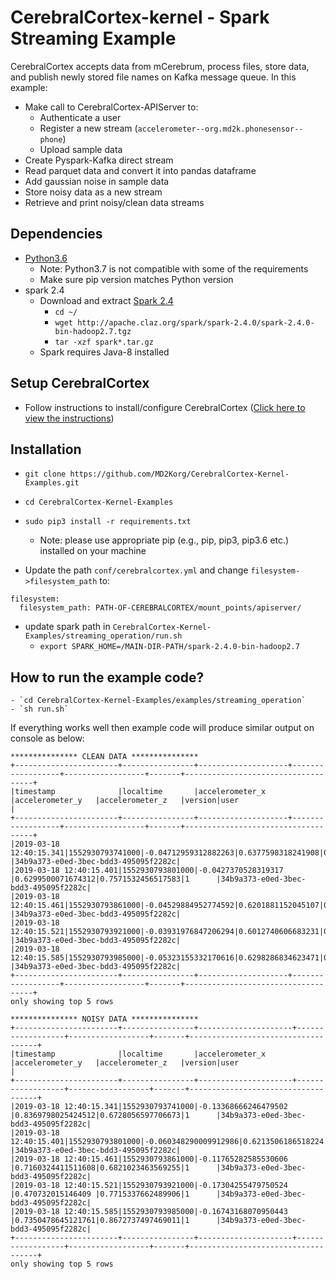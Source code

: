 # CerebralCortex-kernel - Spark Streaming Example
CerebralCortex accepts data from mCerebrum, process files, store data, and publish newly stored file names on Kafka message queue.
In this example:
 - Make call to CerebralCortex-APIServer to:
    - Authenticate a user
    - Register a new stream (`accelerometer--org.md2k.phonesensor--phone`)
    - Upload sample data
 - Create Pyspark-Kafka direct stream
 - Read parquet data and convert it into pandas dataframe
 - Add gaussian noise in sample data
 - Store noisy data as a new stream
 - Retrieve and print noisy/clean data streams

## Dependencies
* [Python3.6](https://www.python.org/downloads/release/python-360/) 
    - Note: Python3.7 is not compatible with some of the requirements
    - Make sure pip version matches Python version 
* spark 2.4
    - Download and extract [Spark 2.4](https://spark.apache.org/downloads.html)
        - `cd ~/`
        - `wget http://apache.claz.org/spark/spark-2.4.0/spark-2.4.0-bin-hadoop2.7.tgz` 
        - `tar -xzf spark*.tar.gz`
    - Spark requires Java-8 installed

## Setup CerebralCortex
- Follow instructions to install/configure CerebralCortex ([Click here to view the instructions](https://github.com/MD2Korg/CerebralCortex))


## Installation

* `git clone https://github.com/MD2Korg/CerebralCortex-Kernel-Examples.git`
 
* `cd CerebralCortex-Kernel-Examples`

* `sudo pip3 install -r requirements.txt`

    - Note: please use appropriate pip (e.g., pip, pip3, pip3.6 etc.) installed on your machine 

- Update the path  `conf/cerebralcortex.yml` and change `filesystem->filesystem_path` to:
```
filesystem:
  filesystem_path: PATH-OF-CEREBRALCORTEX/mount_points/apiserver/
```
- update spark path in `CerebralCortex-Kernel-Examples/streaming_operation/run.sh`
    - `export SPARK_HOME=/MAIN-DIR-PATH/spark-2.4.0-bin-hadoop2.7`

## How to run the example code?
    - `cd CerebralCortex-Kernel-Examples/examples/streaming_operation`
    - `sh run.sh`

If everything works well then example code will produce similar output on console as below:

```
*************** CLEAN DATA ***************
+-----------------------+----------------+--------------------+------------------+------------------+-------+------------------------------------+
|timestamp              |localtime       |accelerometer_x     |accelerometer_y   |accelerometer_z   |version|user                                |
+-----------------------+----------------+--------------------+------------------+------------------+-------+------------------------------------+
|2019-03-18 12:40:15.341|1552930793741000|-0.04712959312882263|0.6377598318241908|0.7602050034642583|1      |34b9a373-e0ed-3bec-bdd3-495095f2282c|
|2019-03-18 12:40:15.401|1552930793801000|-0.0427370528319317 |0.6299500071674312|0.7571532456517583|1      |34b9a373-e0ed-3bec-bdd3-495095f2282c|
|2019-03-18 12:40:15.461|1552930793861000|-0.04529884952774592|0.6201881152045107|0.7620341916332186|1      |34b9a373-e0ed-3bec-bdd3-495095f2282c|
|2019-03-18 12:40:15.521|1552930793921000|-0.03931976847206294|0.6012740606683231|0.7962023689355567|1      |34b9a373-e0ed-3bec-bdd3-495095f2282c|
|2019-03-18 12:40:15.585|1552930793985000|-0.05323155332170616|0.6298286834623471|0.7572761247889589|1      |34b9a373-e0ed-3bec-bdd3-495095f2282c|
+-----------------------+----------------+--------------------+------------------+------------------+-------+------------------------------------+
only showing top 5 rows

*************** NOISY DATA ***************
+-----------------------+----------------+---------------------+------------------+------------------+-------+------------------------------------+
|timestamp              |localtime       |accelerometer_x      |accelerometer_y   |accelerometer_z   |version|user                                |
+-----------------------+----------------+---------------------+------------------+------------------+-------+------------------------------------+
|2019-03-18 12:40:15.341|1552930793741000|-0.13368666246479502 |0.8369798025424512|0.6728056597706673|1      |34b9a373-e0ed-3bec-bdd3-495095f2282c|
|2019-03-18 12:40:15.401|1552930793801000|-0.060348290009912986|0.6213506186518224|0.9612845134658468|1      |34b9a373-e0ed-3bec-bdd3-495095f2282c|
|2019-03-18 12:40:15.461|1552930793861000|-0.11765282585530606 |0.7160324411511608|0.6821023463569255|1      |34b9a373-e0ed-3bec-bdd3-495095f2282c|
|2019-03-18 12:40:15.521|1552930793921000|-0.17304255479750524 |0.470732015146409 |0.7715337662489906|1      |34b9a373-e0ed-3bec-bdd3-495095f2282c|
|2019-03-18 12:40:15.585|1552930793985000|-0.16743168070950443 |0.7350478645121761|0.8672737497469011|1      |34b9a373-e0ed-3bec-bdd3-495095f2282c|
+-----------------------+----------------+---------------------+------------------+------------------+-------+------------------------------------+
only showing top 5 rows

```

